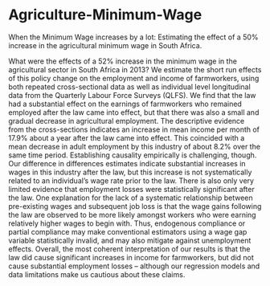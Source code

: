 # Agriculture-Minimum-Wage
When the Minimum Wage increases by a lot: Estimating the effect of a 50% increase in the agricultural minimum wage in South Africa.

What were the effects of a 52% increase in the minimum wage in the agricultural sector in South Africa in 2013? We estimate the short run effects of this policy change on the employment and income of farmworkers, using both repeated cross-sectional data as well as individual level longitudinal data from the Quarterly Labour Force Surveys (QLFS). We find that the law had a substantial effect on the earnings of farmworkers who remained employed after the law came into effect, but that there was also a small and gradual decrease in agricultural employment. The descriptive evidence from the cross-sections indicates an increase in mean income per month of 17.9% about a year after the law came into effect. This coincided with a mean decrease in adult employment by this industry of about 8.2% over the same time period. Establishing causality empirically is challenging, though. Our difference in differences estimates indicate substantial increases in wages in this industry after the law, but this increase is not systematically related to an individual’s wage rate prior to the law. There is also only very limited evidence that employment losses were statistically significant after the law. One explanation for the lack of a systematic relationship between pre-existing wages and subsequent job loss is that the wage gains following the law are observed to be more likely amongst workers who were earning relatively higher wages to begin with. Thus, endogenous compliance or partial compliance may make conventional estimators using a wage gap variable statistically invalid, and may also mitigate against unemployment effects. Overall, the most coherent interpretation of our results is that the law did cause significant increases in income for farmworkers, but did not cause substantial employment losses – although our regression models and data limitations make us cautious about these claims.
